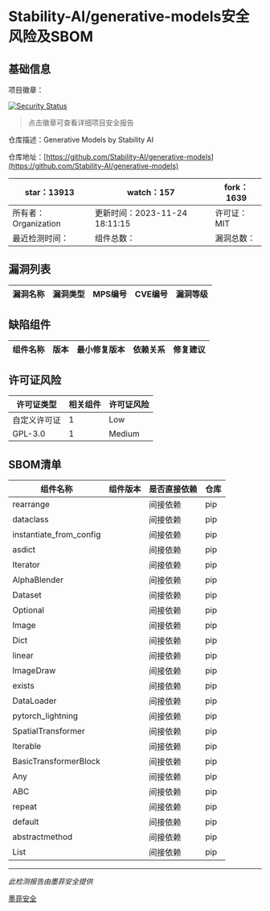 # Stability-AI/generative-models安全风险及SBOM

## 基础信息

项目徽章：

[![Security Status](https://www.murphysec.com/platform3/v31/badge/1728844237801213952.svg)](https://www.murphysec.com/console/report/1674325341837017088/1728844237801213952)

> 点击徽章可查看详细项目安全报告

仓库描述：Generative Models by Stability AI

仓库地址：[https://github.com/Stability-AI/generative-models](https://github.com/Stability-AI/generative-models)

| star：13913 | watch：157 | fork：1639 |
| ----------- | -------------- | ------------ |
| 所有者：Organization | 更新时间：2023-11-24 18:11:15 | 许可证：MIT |
| 最近检测时间： | 组件总数： | 漏洞总数： |




## 漏洞列表

| 漏洞名称 | 漏洞类型 | MPS编号 | CVE编号 | 漏洞等级 |
| ------- | ------ | ------- | ------ | ----- |





## 缺陷组件

| 组件名称 | 版本 | 最小修复版本 | 依赖关系 | 修复建议 |
| -------- | ---- | ------------ | -------- | -------- |





## 许可证风险

| 许可证类型 | 相关组件 | 许可证风险 |
| ---------- | -------- | ---------- |
|自定义许可证|1|Low|
|GPL-3.0|1|Medium|




## SBOM清单

| 组件名称 | 组件版本 | 是否直接依赖 | 仓库 |
| -------- | -------- | ------------ | ---- |
|rearrange||间接依赖|pip|
|dataclass||间接依赖|pip|
|instantiate_from_config||间接依赖|pip|
|asdict||间接依赖|pip|
|Iterator||间接依赖|pip|
|AlphaBlender||间接依赖|pip|
|Dataset||间接依赖|pip|
|Optional||间接依赖|pip|
|Image||间接依赖|pip|
|Dict||间接依赖|pip|
|linear||间接依赖|pip|
|ImageDraw||间接依赖|pip|
|exists||间接依赖|pip|
|DataLoader||间接依赖|pip|
|pytorch_lightning||间接依赖|pip|
|SpatialTransformer||间接依赖|pip|
|Iterable||间接依赖|pip|
|BasicTransformerBlock||间接依赖|pip|
|Any||间接依赖|pip|
|ABC||间接依赖|pip|
|repeat||间接依赖|pip|
|default||间接依赖|pip|
|abstractmethod||间接依赖|pip|
|List||间接依赖|pip|


------

*此检测报告由墨菲安全提供*

[墨菲安全](www.murphysec.com)